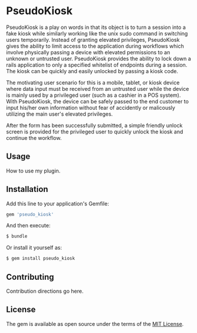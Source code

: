 # PseudoKiosk

PseudoKiosk is a play on words in that its object is to turn a session into a fake kiosk while similarly working like the unix sudo command in switching users temporarily. Instead of granting elevated privileges, PseudoKiosk gives the ability to limit access to the application during workflows which involve physically passing a device with elevated permissions to an unknown or untrusted user. PseudoKiosk provides the ability to lock down a rails application to only a specified whitelist of endpoints during a session. The kiosk can be quickly and easily unlocked by passing a kiosk code.

The motivating user scenario for this is a mobile, tablet, or kiosk device where data input must be received from an untrusted user while the device is mainly used by a privileged user (such as a cashier in a POS system). With PseudoKiosk, the device can be safely passed to the end customer to input his/her own information without fear of accidently or malicously utilizing the main user's elevated privileges. 

After the form has been successfully submitted, a simple friendly unlock screen is provided for the privileged user to quickly unlock the kiosk and continue the workflow. 

## Usage
How to use my plugin.

## Installation
Add this line to your application's Gemfile:

```ruby
gem 'pseudo_kiosk'
```

And then execute:
```bash
$ bundle
```

Or install it yourself as:
```bash
$ gem install pseudo_kiosk 
```

## Contributing
Contribution directions go here.

## License
The gem is available as open source under the terms of the [MIT License](https://opensource.org/licenses/MIT).
